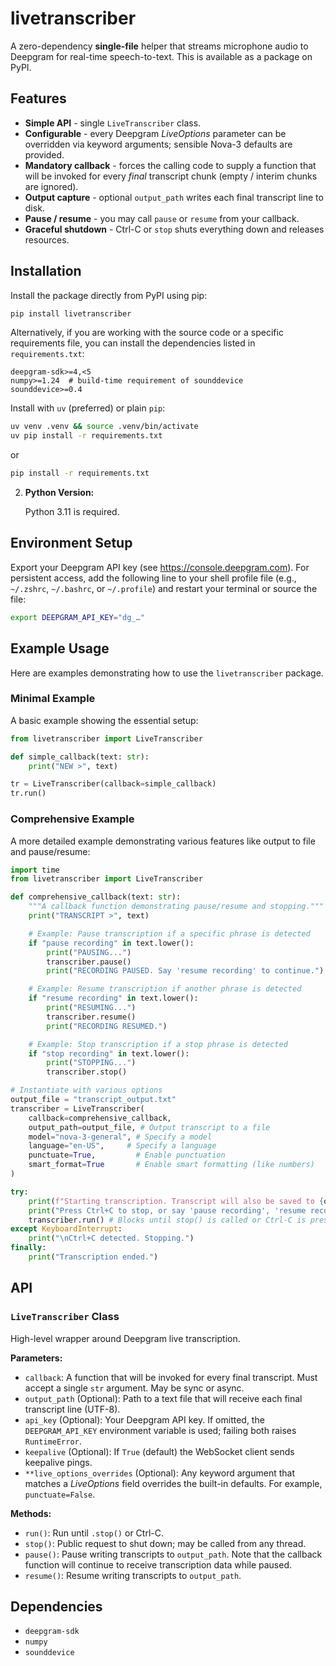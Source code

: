 # livetranscriber

A zero-dependency **single-file** helper that streams microphone audio to Deepgram for real-time speech-to-text. This is available as a package on PyPI.

## Features

*   **Simple API** - single `LiveTranscriber` class.
*   **Configurable** - every Deepgram *LiveOptions* parameter can be overridden via keyword arguments; sensible Nova-3 defaults are provided.
*   **Mandatory callback** - forces the calling code to supply a function that will be invoked for every *final* transcript chunk (empty / interim chunks are ignored).
*   **Output capture** - optional `output_path` writes each final transcript line to disk.
*   **Pause / resume** - you may call `pause` or `resume` from your callback.
*   **Graceful shutdown** - Ctrl-C or `stop` shuts everything down and releases resources.

## Installation

Install the package directly from PyPI using pip:

```bash
pip install livetranscriber
```

Alternatively, if you are working with the source code or a specific requirements file, you can install the dependencies listed in `requirements.txt`:

```
deepgram-sdk>=4,<5
numpy>=1.24  # build-time requirement of sounddevice
sounddevice>=0.4
```

Install with `uv` (preferred) or plain `pip`:

```bash
uv venv .venv && source .venv/bin/activate
uv pip install -r requirements.txt
```
or
```bash
pip install -r requirements.txt
```

2.  **Python Version:**

    Python 3.11 is required.

## Environment Setup

Export your Deepgram API key (see https://console.deepgram.com). For persistent access, add the following line to your shell profile file (e.g., `~/.zshrc`, `~/.bashrc`, or `~/.profile`) and restart your terminal or source the file:

```bash
export DEEPGRAM_API_KEY="dg_…"
```

## Example Usage

Here are examples demonstrating how to use the `livetranscriber` package.

### Minimal Example

A basic example showing the essential setup:

```python
from livetranscriber import LiveTranscriber

def simple_callback(text: str):
    print("NEW >", text)

tr = LiveTranscriber(callback=simple_callback)
tr.run()
```

### Comprehensive Example

A more detailed example demonstrating various features like output to file and pause/resume:

```python
import time
from livetranscriber import LiveTranscriber

def comprehensive_callback(text: str):
    """A callback function demonstrating pause/resume and stopping."""
    print("TRANSCRIPT >", text)

    # Example: Pause transcription if a specific phrase is detected
    if "pause recording" in text.lower():
        print("PAUSING...")
        transcriber.pause()
        print("RECORDING PAUSED. Say 'resume recording' to continue.")

    # Example: Resume transcription if another phrase is detected
    if "resume recording" in text.lower():
        print("RESUMING...")
        transcriber.resume()
        print("RECORDING RESUMED.")

    # Example: Stop transcription if a stop phrase is detected
    if "stop recording" in text.lower():
        print("STOPPING...")
        transcriber.stop()

# Instantiate with various options
output_file = "transcript_output.txt"
transcriber = LiveTranscriber(
    callback=comprehensive_callback,
    output_path=output_file, # Output transcript to a file
    model="nova-3-general", # Specify a model
    language="en-US",     # Specify a language
    punctuate=True,         # Enable punctuation
    smart_format=True       # Enable smart formatting (like numbers)
)

try:
    print(f"Starting transcription. Transcript will also be saved to {output_file}")
    print("Press Ctrl+C to stop, or say 'pause recording', 'resume recording', or 'stop recording'.")
    transcriber.run() # Blocks until stop() is called or Ctrl-C is pressed
except KeyboardInterrupt:
    print("\nCtrl+C detected. Stopping.")
finally:
    print("Transcription ended.")
```

## API

### `LiveTranscriber` Class

High-level wrapper around Deepgram live transcription.

**Parameters:**

*   `callback`: A function that will be invoked for every final transcript. Must accept a single `str` argument. May be sync or async.
*   `output_path` (Optional): Path to a text file that will receive each final transcript line (UTF-8).
*   `api_key` (Optional): Your Deepgram API key. If omitted, the `DEEPGRAM_API_KEY` environment variable is used; failing both raises `RuntimeError`.
*   `keepalive` (Optional): If `True` (default) the WebSocket client sends keepalive pings.
*   `**live_options_overrides` (Optional): Any keyword argument that matches a *LiveOptions* field overrides the built-in defaults. For example, `punctuate=False`.

**Methods:**

*   `run()`: Run until `.stop()` or Ctrl-C.
*   `stop()`: Public request to shut down; may be called from any thread.
*   `pause()`: Pause writing transcripts to `output_path`. Note that the callback function will continue to receive transcription data while paused.
*   `resume()`: Resume writing transcripts to `output_path`.

## Dependencies

*   `deepgram-sdk`
*   `numpy`
*   `sounddevice`

